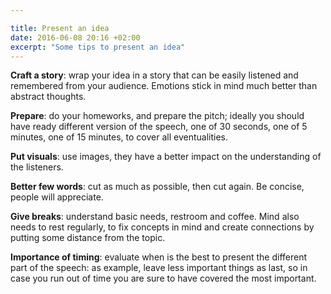 ```yaml
---

title: Present an idea
date: 2016-06-08 20:16 +02:00
excerpt: "Some tips to present an idea"
---
```


**Craft a story**: wrap your idea in a story that can be easily listened and remembered from your audience. Emotions stick in mind much better than abstract thoughts.

**Prepare**: do your homeworks, and prepare the pitch; ideally you should have ready different version of the speech, one of 30 seconds, one of 5 minutes, one of 15 minutes, to cover all eventualities.

**Put visuals**: use images, they have a better impact on the understanding of the listeners.

**Better few words**: cut as much as possible, then cut again. Be concise, people will appreciate.

**Give breaks**: understand basic needs, restroom and coffee. Mind also needs to rest regularly, to fix concepts in mind and create connections by putting some distance from the topic.

**Importance of timing**: evaluate when is the best to present the different part of the speech: as example, leave less important things as last, so in case you run out of time you are sure to have covered the most important.
